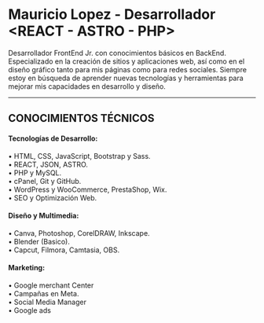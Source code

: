 <h1>Mauricio Lopez - Desarrollador &#60;REACT - ASTRO - PHP&#62;</h1>
<p>Desarrollador FrontEnd Jr. con conocimientos básicos en BackEnd. Especializado en la creación de sitios y aplicaciones web, 
  así como en el diseño gráfico tanto para mis páginas como para redes sociales. Siempre estoy en búsqueda de aprender nuevas 
  tecnologías y herramientas para mejorar mis capacidades en desarrollo y diseño.</p>
  <hr>
<h2>CONOCIMIENTOS TÉCNICOS</h2>
<h4>Tecnologías de Desarrollo:</h4>
•	HTML, CSS, JavaScript, Bootstrap y Sass.<br>
•	REACT, JSON, ASTRO.<br>
•	PHP y MySQL.<br>
•	cPanel, Git y GitHub.<br>
•	WordPress y WooCommerce, PrestaShop, Wix.<br>
•	SEO y Optimización Web.<br>

<h4>Diseño y Multimedia:</h4>
•	Canva, Photoshop, CorelDRAW, Inkscape.<br>
•	Blender (Basico).<br>
•	Capcut, Filmora, Camtasia, OBS. <br>

<h4>Marketing:</h4>
•	Google merchant Center<br>
•	Campañas en Meta.<br>
•	Social Media Manager <br>
•	Google ads <br>
